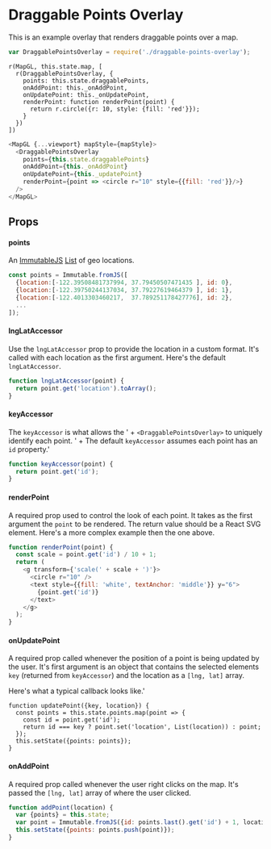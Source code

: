 # Draggable Points Overlay

This is an example overlay that renders draggable points over a map.

```js
var DraggablePointsOverlay = require('./draggable-points-overlay');
```

```
r(MapGL, this.state.map, [
  r(DraggablePointsOverlay, {
    points: this.state.draggablePoints,
    onAddPoint: this._onAddPoint,
    onUpdatePoint: this._onUpdatePoint,
    renderPoint: function renderPoint(point) {
      return r.circle({r: 10, style: {fill: 'red'}});
    }
  })
])
```

```js
<MapGL {...viewport} mapStyle={mapStyle}>
  <DraggablePointsOverlay
    points={this.state.draggablePoints}
    onAddPoint={this._onAddPoint}
    onUpdatePoint={this._updatePoint}
    renderPoint={point => <circle r="10" style={{fill: 'red'}}/>}
  />
</MapGL>
```

## Props

#### points

An [ImmutableJS](https://facebook.github.io/immutable-js/) [List](https://facebook.github.io/immutable-js/docs/#/List) of geo locations.

```js
const points = Immutable.fromJS([
  {location:[-122.39508481737994, 37.79450507471435 ], id: 0},
  {location:[-122.39750244137034, 37.79227619464379 ], id: 1},
  {location:[-122.4013303460217,  37.789251178427776], id: 2},
  ...
]);
```

#### lngLatAccessor

Use the `lngLatAccessor` prop to provide the location in a custom format. It's called with each location as the first argument. Here's the default `lngLatAccessor`.

```js
function lngLatAccessor(point) {
  return point.get('location').toArray();
}
```

#### keyAccessor

The `keyAccessor` is what allows the ' +
`<DraggablePointsOverlay>` to uniquely identify each point. ' +
The default `keyAccessor` assumes each point has an `id` property.'

```js
function keyAccessor(point) {
  return point.get('id');
}
```

#### renderPoint

A required prop used to control the look of each point. It takes as the first argument the `point` to be rendered. The return value should be a React SVG element. Here's a more complex example then the one above.

```js
function renderPoint(point) {
  const scale = point.get('id') / 10 + 1;
  return (
    <g transform={'scale(' + scale + ')'}>
      <circle r="10" />
      <text style={{fill: 'white', textAnchor: 'middle'}} y="6">
        {point.get('id')}
      </text>
    </g>
  );
}
```

#### onUpdatePoint

A required prop called whenever the position of a point is being updated by the user. It's first argument is an object that contains the selected elements `key` (returned from `keyAccessor`) and the location as a `[lng, lat]` array.

Here's what a typical callback looks like.'

```
function updatePoint({key, location}) {
  const points = this.state.points.map(point => {
    const id = point.get('id');
    return id === key ? point.set('location', List(location)) : point;
  });
  this.setState({points: points});
}
```

#### onAddPoint

A required prop called whenever the user right clicks on the map. It's passed the `[lng, lat]` array of where the user clicked.

```js
function addPoint(location) {
  var {points} = this.state;
  var point = Immutable.fromJS({id: points.last().get('id') + 1, location});
  this.setState({points: points.push(point)});
}
```
